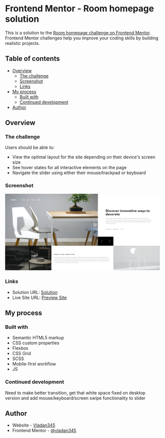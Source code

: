 # Frontend Mentor - Room homepage solution

This is a solution to the [Room homepage challenge on Frontend Mentor](https://www.frontendmentor.io/challenges/room-homepage-BtdBY_ENq). Frontend Mentor challenges help you improve your coding skills by building realistic projects.

## Table of contents

- [Overview](#overview)
  - [The challenge](#the-challenge)
  - [Screenshot](#screenshot)
  - [Links](#links)
- [My process](#my-process)
  - [Built with](#built-with)
  - [Continued development](#continued-development)
- [Author](#author)

## Overview

### The challenge

Users should be able to:

- View the optimal layout for the site depending on their device's screen size
- See hover states for all interactive elements on the page
- Navigate the slider using either their mouse/trackpad or keyboard

### Screenshot

![](./screenshot.jpg)

### Links

- Solution URL: [Solution](https://github.com/vladan345/daily-furniture-home)
- Live Site URL: [Preview Site](https://vladan345.github.io/daily-furniture-home/)

## My process

### Built with

- Semantic HTML5 markup
- CSS custom properties
- Flexbox
- CSS Grid
- SCSS
- Mobile-first workflow
- JS

### Continued development

Need to make better transition, get that white space fixed on desktop version and add mouse/keyboard/screen swipe functionality to slider

## Author

- Website - [Vladan345](https://github.com/vladan345)
- Frontend Mentor - [@vladan345](https://www.frontendmentor.io/profile/vladan345)
